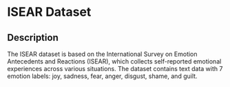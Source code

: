 
# ISEAR Dataset

## Description
The ISEAR dataset is based on the International Survey on Emotion Antecedents and Reactions (ISEAR), which collects self-reported emotional experiences across various situations. The dataset contains text data with 7 emotion labels: joy, sadness, fear, anger, disgust, shame, and guilt.
